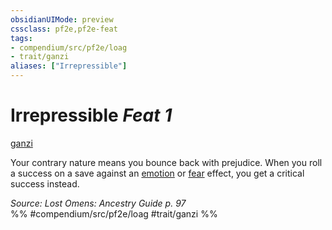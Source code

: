 ```yaml
---
obsidianUIMode: preview
cssclass: pf2e,pf2e-feat
tags:
- compendium/src/pf2e/loag
- trait/ganzi
aliases: ["Irrepressible"]
---
```

# Irrepressible  *Feat 1*  
[ganzi](../../rules/traits/ganzi-loag.md)  


Your contrary nature means you bounce back with prejudice. When you roll a success on a save against an [emotion](../../rules/traits/emotion.md) or [fear](../../rules/traits/fear.md) effect, you get a critical success instead.

*Source: Lost Omens: Ancestry Guide p. 97*  
%% #compendium/src/pf2e/loag #trait/ganzi %%